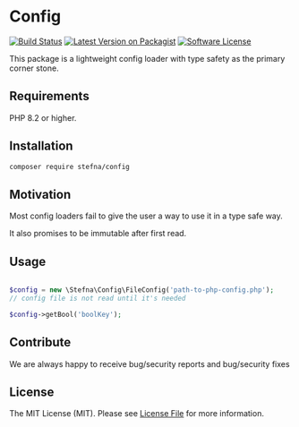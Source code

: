 # Config

[![Build Status](https://github.com/stefna/php-config-loader/actions/workflows/continuous-integration.yml/badge.svg?branch=main)](https://github.com/stefna/php-config-loader/actions/workflows/continuous-integration.yml)
[![Latest Version on Packagist](https://img.shields.io/packagist/v/stefna/config.svg)](https://packagist.org/packages/stefna/config)
[![Software License](https://img.shields.io/github/license/stefna/php-config-loader.svg)](LICENSE)

This package is a lightweight config loader with type safety as the primary
corner stone.

## Requirements

PHP 8.2 or higher.

## Installation

```bash
composer require stefna/config
```

## Motivation

Most config loaders fail to give the user a way to use it in a type safe 
way. 

It also promises to be immutable after first read.

## Usage

```php

$config = new \Stefna\Config\FileConfig('path-to-php-config.php');
// config file is not read until it's needed

$config->getBool('boolKey');
```

## Contribute

We are always happy to receive bug/security reports and bug/security fixes

## License

The MIT License (MIT). Please see [License File](LICENSE) for more information.

